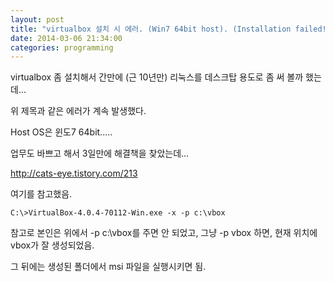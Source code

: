 ```yaml
---
layout: post
title: "virtualbox 설치 시 에러. (Win7 64bit host). (Installation failed! Error: 파일 이름, 디렉터리 이름 또는 볼륨 레이블 구문이 잘못되었습니다.)"
date: 2014-03-06 21:34:00
categories: programming
---
```


virtualbox 좀 설치해서 간만에 (근 10년만) 리눅스를 데스크탑 용도로 좀 써 볼까 했는데...

위 제목과 같은 에러가 계속 발생했다.

Host OS은 윈도7 64bit.....

업무도 바쁘고 해서 3일만에 해결책을 찾았는데...

http://cats-eye.tistory.com/213

여기를 참고했음.

    C:\>VirtualBox-4.0.4-70112-Win.exe -x -p c:\vbox

참고로 본인은 위에서 -p c:\vbox를 주면 안 되었고, 그냥 -p vbox 하면, 현재 위치에 vbox가 잘 생성되었음.

그 뒤에는 생성된 폴더에서 msi 파일을 실행시키면 됨.
